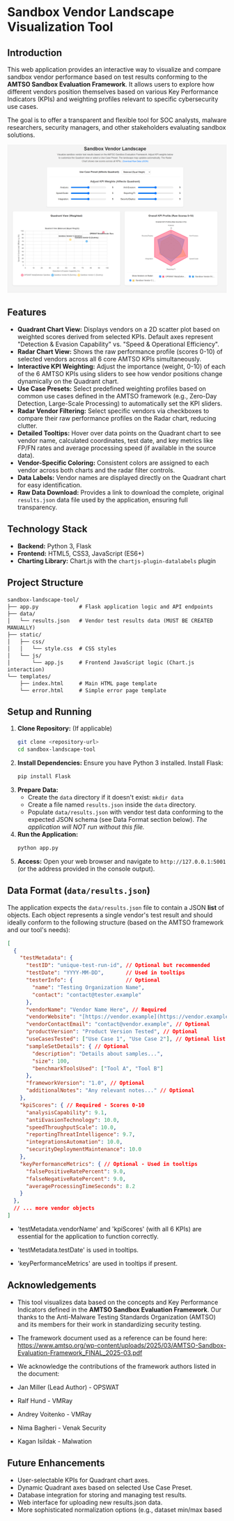 # Sandbox Vendor Landscape Visualization Tool

## Introduction

This web application provides an interactive way to visualize and compare sandbox vendor performance based on test results conforming to the **AMTSO Sandbox Evaluation Framework**. It allows users to explore how different vendors position themselves based on various Key Performance Indicators (KPIs) and weighting profiles relevant to specific cybersecurity use cases.

The goal is to offer a transparent and flexible tool for SOC analysts, malware researchers, security managers, and other stakeholders evaluating sandbox solutions.

![Application Preview](preview.png "Sandbox Vendor Landscape Tool Preview")

## Features

* **Quadrant Chart View:** Displays vendors on a 2D scatter plot based on weighted scores derived from selected KPIs. Default axes represent "Detection & Evasion Capability" vs. "Speed & Operational Efficiency".
* **Radar Chart View:** Shows the raw performance profile (scores 0-10) of selected vendors across all 6 core AMTSO KPIs simultaneously.
* **Interactive KPI Weighting:** Adjust the importance (weight, 0-10) of each of the 6 AMTSO KPIs using sliders to see how vendor positions change dynamically on the Quadrant chart.
* **Use Case Presets:** Select predefined weighting profiles based on common use cases defined in the AMTSO framework (e.g., Zero-Day Detection, Large-Scale Processing) to automatically set the KPI sliders.
* **Radar Vendor Filtering:** Select specific vendors via checkboxes to compare their raw performance profiles on the Radar chart, reducing clutter.
* **Detailed Tooltips:** Hover over data points on the Quadrant chart to see vendor name, calculated coordinates, test date, and key metrics like FP/FN rates and average processing speed (if available in the source data).
* **Vendor-Specific Coloring:** Consistent colors are assigned to each vendor across both charts and the radar filter controls.
* **Data Labels:** Vendor names are displayed directly on the Quadrant chart for easy identification.
* **Raw Data Download:** Provides a link to download the complete, original `results.json` data file used by the application, ensuring full transparency.

## Technology Stack

* **Backend:** Python 3, Flask
* **Frontend:** HTML5, CSS3, JavaScript (ES6+)
* **Charting Library:** Chart.js with the `chartjs-plugin-datalabels` plugin

## Project Structure

```
sandbox-landscape-tool/
├── app.py             # Flask application logic and API endpoints
├── data/
│   └── results.json   # Vendor test results data (MUST BE CREATED MANUALLY)
├── static/
│   ├── css/
│   │   └── style.css  # CSS styles
│   └── js/
│       └── app.js     # Frontend JavaScript logic (Chart.js interaction)
└── templates/
    ├── index.html     # Main HTML page template
    └── error.html     # Simple error page template
```

## Setup and Running

1.  **Clone Repository:** (If applicable)
    ```bash
    git clone <repository-url>
    cd sandbox-landscape-tool
    ```
2.  **Install Dependencies:** Ensure you have Python 3 installed. Install Flask:
    ```bash
    pip install Flask
    ```
3.  **Prepare Data:**
    * Create the `data` directory if it doesn't exist: `mkdir data`
    * Create a file named `results.json` inside the `data` directory.
    * Populate `data/results.json` with vendor test data conforming to the expected JSON schema (see Data Format section below). *The application will NOT run without this file.*
4.  **Run the Application:**
    ```bash
    python app.py
    ```
5.  **Access:** Open your web browser and navigate to `http://127.0.0.1:5001` (or the address provided in the console output).

## Data Format (`data/results.json`)

The application expects the `data/results.json` file to contain a JSON **list** of objects. Each object represents a single vendor's test result and should ideally conform to the following structure (based on the AMTSO framework and our tool's needs):

```json
[
  {
    "testMetadata": {
      "testID": "unique-test-run-id", // Optional but recommended
      "testDate": "YYYY-MM-DD",       // Used in tooltips
      "testerInfo": {                 // Optional
        "name": "Testing Organization Name",
        "contact": "contact@tester.example"
      },
      "vendorName": "Vendor Name Here", // Required
      "vendorWebsite": "[https://vendor.example](https://vendor.example)", // Optional
      "vendorContactEmail": "contact@vendor.example", // Optional
      "productVersion": "Product Version Tested", // Optional
      "useCasesTested": ["Use Case 1", "Use Case 2"], // Optional list
      "sampleSetDetails": { // Optional
        "description": "Details about samples...",
        "size": 100,
        "benchmarkToolsUsed": ["Tool A", "Tool B"]
      },
      "frameworkVersion": "1.0", // Optional
      "additionalNotes": "Any relevant notes..." // Optional
    },
    "kpiScores": { // Required - Scores 0-10
      "analysisCapability": 9.1,
      "antiEvasionTechnology": 10.0,
      "speedThroughputScale": 10.0,
      "reportingThreatIntelligence": 9.7,
      "integrationsAutomation": 10.0,
      "securityDeploymentMaintenance": 10.0
    },
    "keyPerformanceMetrics": { // Optional - Used in tooltips
      "falsePositiveRatePercent": 9.0,
      "falseNegativeRatePercent": 9.0,
      "averageProcessingTimeSeconds": 8.2
    }
  },
  // ... more vendor objects
]
```

* 'testMetadata.vendorName' and 'kpiScores' (with all 6 KPIs) are essential for the application to function correctly.

* 'testMetadata.testDate' is used in tooltips.

* 'keyPerformanceMetrics' are used in tooltips if present.

## Acknowledgements

* This tool visualizes data based on the concepts and Key Performance Indicators defined in the **AMTSO Sandbox Evaluation Framework**. Our thanks to the Anti-Malware Testing Standards Organization (AMTSO) and its members for their work in standardizing security testing.

* The framework document used as a reference can be found here: https://www.amtso.org/wp-content/uploads/2025/03/AMTSO-Sandbox-Evaluation-Framework_FINAL_2025-03.pdf

* We acknowledge the contributions of the framework authors listed in the document:

* Jan Miller (Lead Author) - OPSWAT
* Ralf Hund - VMRay
* Andrey Voitenko - VMRay
* Nima Bagheri - Venak Security
* Kagan Isildak - Malwation

## Future Enhancements

* User-selectable KPIs for Quadrant chart axes.
* Dynamic Quadrant axes based on selected Use Case Preset.
* Database integration for storing and managing test results.
* Web interface for uploading new results.json data.
* More sophisticated normalization options (e.g., dataset min/max based
